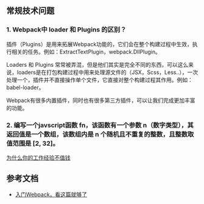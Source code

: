 ## 常规技术问题
### 1. Webpack中 loader 和 Plugins 的区别？

插件（Plugins）是用来拓展Webpack功能的，它们会在整个构建过程中生效，执行相关的任务。例如：ExtractTextPlugin，webpack.DllPlugin。

Loaders 和 Plugins 常常被弄混，但是他们其实是完全不同的东西，可以这么来说，loaders是在打包构建过程中用来处理源文件的（JSX，Scss，Less..），一次处理一个，插件并不直接操作单个文件，它直接对整个构建过程其作用。例如：babel-loader。

Webpack有很多内置插件，同时也有很多第三方插件，可以让我们完成更加丰富的功能。

### 2. 编写一个javscript函数 fn，该函数有一个参数 n（数字类型），其返回值是一个数组，该数组内是 n 个随机且不重复的整数，且整数取值范围是 [2, 32]。
[为什么你的工作经验不值钱](https://mp.weixin.qq.com/s/xRGWGeNujk88_9cemYK5-g)

## 参考文档
+ [入门Webpack，看这篇就够了](http://www.jianshu.com/p/42e11515c10f)




